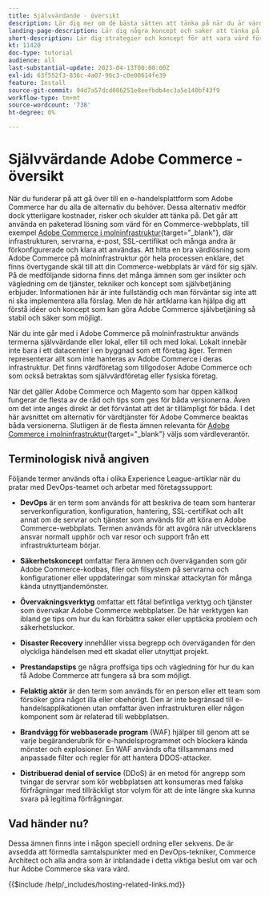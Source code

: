 ```yaml
---
title: Självvärdande - översikt
description: Lär dig mer om de bästa sätten att tänka på när du är värd för dig själv. Ämnena varierar från säkerhetselement till katastrofåterställning av många fler. Dessa ämnen är till för att hjälpa ett företag som har bestämt sig att ha en egen version av Adobe Commerce. De presenterade objekten är inte alla inkluderade, men de bör innehålla ett bra utbud av koncept för att främja en säker, stabil och flexibel webbplats.
landing-page-description: Lär dig några koncept och saker att tänka på när du är värd för Adobe Commerce på egen hand.
short-description: Lär dig strategier och koncept för att vara värd för Adobe Commerce själv.
kt: 11420
doc-type: tutorial
audience: all
last-substantial-update: 2023-04-13T00:00:00Z
exl-id: 63f552f3-836c-4a07-96c3-c0e00614fe39
feature: Install
source-git-commit: 94d7a57dcd006251e8eefbdb4ec3a5e140bf43f9
workflow-type: tm+mt
source-wordcount: '738'
ht-degree: 0%

---
```


# Självvärdande Adobe Commerce - översikt

När du funderar på att gå över till en e-handelsplattform som Adobe Commerce har du alla de alternativ du behöver. Dessa alternativ medför dock ytterligare kostnader, risker och skulder att tänka på. Det går att använda en paketerad lösning som värd för en Commerce-webbplats, till exempel [Adobe Commerce i molninfrastruktur](https://experienceleague.adobe.com/docs/commerce-learn/tutorials/getting-started/cloud/1-overview.html){target="_blank"}, där infrastrukturen, servrarna, e-post, SSL-certifikat och många andra är förkonfigurerade och klara att användas. Att hitta en bra värdlösning som Adobe Commerce på molninfrastruktur gör hela processen enklare, det finns övertygande skäl till att din Commerce-webbplats är värd för sig själv. På de medföljande sidorna finns det många ämnen som ger insikter och vägledning om de tjänster, tekniker och koncept som självbetjäning erbjuder. Informationen här är inte fullständig och man förväntar sig inte att ni ska implementera alla förslag. Men de här artiklarna kan hjälpa dig att förstå idéer och koncept som kan göra Adobe Commerce självbetjäning så stabil och säker som möjligt.

När du inte går med i Adobe Commerce på molninfrastruktur används termerna självvärdande eller lokal, eller till och med lokal. Lokalt innebär inte bara i ett datacenter i en byggnad som ett företag äger. Termen representerar allt som inte hanteras av Adobe Commerce i deras infrastruktur. Det finns värdföretag som tillgodoser Adobe Commerce och som också betraktas som självvärdföretag eller fysiska företag.

När det gäller Adobe Commerce och Magento som har öppen källkod fungerar de flesta av de råd och tips som ges för båda versionerna. Även om det inte anges direkt är det förväntat att det är tillämpligt för båda. I det här avsnittet om alternativ för värdtjänster för Adobe Commerce beaktas båda versionerna. Slutligen är de flesta ämnen relevanta för [Adobe Commerce i molninfrastruktur](https://experienceleague.adobe.com/docs/commerce-learn/tutorials/getting-started/cloud/1-overview.html){target="_blank"} väljs som värdleverantör.

## Terminologisk nivå angiven

Följande termer används ofta i olika Experience League-artiklar när du pratar med DevOps-teamet och arbetar med företagssupport:

* **DevOps** är en term som används för att beskriva de team som hanterar serverkonfiguration, konfiguration, hantering, SSL-certifikat och allt annat om de servrar och tjänster som används för att köra en Adobe Commerce-webbplats. Termen används för att avgöra när utvecklarens ansvar normalt upphör och var resor och support från ett infrastrukturteam börjar.

* **Säkerhetskoncept** omfattar flera ämnen och överväganden som gör Adobe Commerce-kodbas, filer och filsystem på servrarna och konfigurationer eller uppdateringar som minskar attackytan för många kända utnyttjandemönster.

* **Övervakningsverktyg** omfattar ett fåtal befintliga verktyg och tjänster som övervakar Adobe Commerce webbplatser. De här verktygen kan ibland ge tips om hur du kan förbättra saker eller upptäcka problem och säkerhetsluckor.

* **Disaster Recovery** innehåller vissa begrepp och överväganden för den olyckliga händelsen med ett skadat eller utnyttjat projekt.

* **Prestandapstips** ge några proffsiga tips och vägledning för hur du kan få Adobe Commerce att fungera så bra som möjligt.

* **Felaktig aktör** är den term som används för en person eller ett team som försöker göra något illa eller obehörigt. Den är inte begränsad till e-handelsapplikationen utan omfattar även infrastrukturen eller någon komponent som är relaterad till webbplatsen.

* **Brandvägg för webbaserade program** (WAF) hjälper till genom att se varje begäranderubrik för e-handelsprogrammet och blockera kända mönster och explosioner. En WAF används ofta tillsammans med anpassade filter och regler för att hantera DDOS-attacker.

* **Distribuerad denial of service** (DDoS) är en metod för angrepp som tvingar de servrar som kör webbplatsen att konsumeras med falska förfrågningar med tillräckligt stor volym för att de inte längre ska kunna svara på legitima förfrågningar.

## Vad händer nu?

Dessa ämnen finns inte i någon speciell ordning eller sekvens. De är avsedda att förmedla samtalspunkter med en DevOps-tekniker, Commerce Architect och alla andra som är inblandade i detta viktiga beslut om var och hur Adobe Commerce ska vara värd.

{{$include /help/_includes/hosting-related-links.md}}
